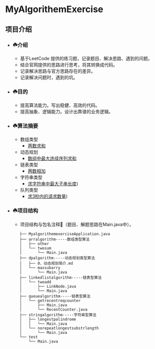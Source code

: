 # MyAlgorithemExercise

## 项目介绍
* ### ☘️介绍
     * 基于LeetCode 提供的练习题，记录题目、解决思路、遇到的问题。
     * 结合官网提供的思路进行思考，将其转换成代码。
     * 记录解决思路与官方思路存在的差异。
     * 记录解决问题时，遇到的坑。
        
* ### ☘️目的
     * 提高算法能力。写出稳健、高效的代码。
     * 提高抽象、逻辑能力。设计出靠谱的业务逻辑。 
     
* ### ☘️算法摘要
     * 数组类型
        * [两数求和](src/main/java/com/zhengjianbin/algorithm/arralgorithm/twosum/Main.java)
     * 动态规划
        * [数组中最大连续序列求和](src/main/java/com/zhengjianbin/algorithm/dpalgorithm/maxsubarry/Main.java)
     * 链表类型
        * [两数相加](src/main/java/com/zhengjianbin/algorithm/linkedlistalgorithm/twoadd/Main.java)
     * 字符串类型
        * [求字符串中最大子串长度](src/main/java/com/zhengjianbin/algorithm/stringalgorithm/norepeatlongestsubstrlength/Main.java))
     * 队列类型
        * [求3秒内的请求数量](src/main/java/com/zhengjianbin/algorithm/queuealgorithm/getrecentreqcounter/Main.java))
* ### ☘️项目结构
     * 项目结构与包名注释🌴（题目、解题思路在Main.java中）。
     ```
        ├── MyalgorithemexerciseApplication.java
        ├── arralgorithm-----数组类型算法
        │   ├── other
        │   └── twosum
        │       └── Main.java
        ├── dpalgorithm-----动态规划类型算法
        │   ├── 0、动态规划简介.md
        │   └── maxsubarry
        │       └── Main.java
        ├── linkedlistalgorithm-----链表型算法
        │   └── twoadd
        │       ├── LinkNode.java
        │       └── Main.java
        ├── queuealgorithm-----链表型算法
        │   └── getrecentreqcounter
        │       ├── Main.java
        │       └── RecentCounter.java
        ├── stringalgorithm-----字符串型算法
        │   ├── longestpalindrome
        │   │   └── Main.java
        │   └── norepeatlongestsubstrlength
        │       └── Main.java
        └── test
            └── Main.java
     ```